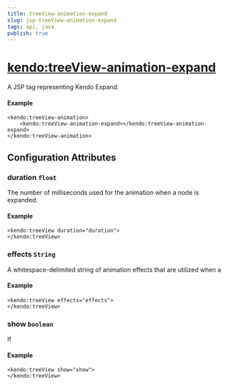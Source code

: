```yaml
---
title: treeView-animation-expand
slug: jsp-treeView-animation-expand
tags: api, java
publish: true
---
```


# <kendo:treeView-animation-expand>
A JSP tag representing Kendo Expand.

#### Example
    <kendo:treeView-animation>
        <kendo:treeView-animation-expand></kendo:treeView-animation-expand>
    </kendo:treeView-animation>


## Configuration Attributes


### duration `float`

The number of milliseconds used for the animation when a
node is expanded.

#### Example
    <kendo:treeView duration="duration">
    </kendo:treeView>



### effects `String`

A whitespace-delimited string of animation effects that are utilized when a

#### Example
    <kendo:treeView effects="effects">
    </kendo:treeView>



### show `boolean`

If

#### Example
    <kendo:treeView show="show">
    </kendo:treeView>


